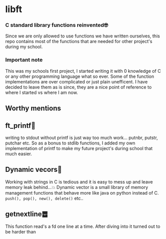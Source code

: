 # libft
### C standard library functions reinvented🤓
Since we are only allowed to use functions we have written ourselves, this repo contains most of the functions that are needed for other project's during my school.

### Important note
This was my schools first project, I started writing it with 0 knowledge of C or any other programming language what so ever.
Some of the function implementations are over complicated or just plain unefficent. I have decided to leave them as is since,
they are a nice point of reference to where I started vs where I am now.

## Worthy mentions

## ft_printf📠
writing to stdout without printf is just way too much work... putnbr, putstr, putchar etc. So as a bonus to stdlib functions, I added my own implementation of printf to make my future project's during school that much easier.

## Dynamic vecors🧠
Working with strings in C is tedious and it is easy to mess up and leave memory leak behind...💥
Dynamic vector is a small library of memory management functions that behave more like java on python instead of C.
`push(), pop(), new(), delete()` etc..

## getnextline䷉
This function read's a fd one line at a time. After diving into it turned out to be harder than 

